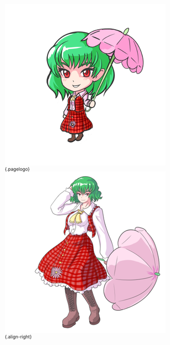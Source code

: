 <!-- TITLE: Yuuka Kazami -->
<!-- SUBTITLE: Playable Character in Fantasy Crescendo -->

![Yuukachibit](/uploads/chibis/yuukachibit.png "Yuukachibit"){.pagelogo}
![Yuuka Portrait 1](/uploads/characters/yuuka-portrait-1.png "Yuuka Portrait 1"){.align-right}